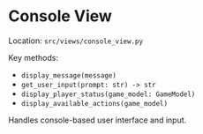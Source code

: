 # Console View

Location: `src/views/console_view.py`

Key methods:

- `display_message(message)`
- `get_user_input(prompt: str) -> str`
- `display_player_status(game_model: GameModel)`
- `display_available_actions(game_model)`

Handles console-based user interface and input.
